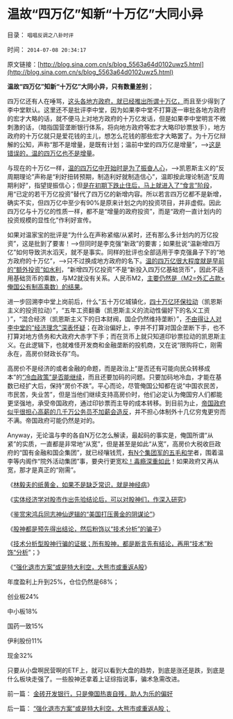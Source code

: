 # 温故“四万亿”知新“十万亿”大同小异

目录： `唱唱反调之八卦时评` 

时间： `2014-07-08 20:34:17` 

原文链接：[http://blog.sina.com.cn/s/blog_5563a64d0102uwz5.html](http://blog.sina.com.cn/s/blog_5563a64d0102uwz5.html)

**温故“四万亿”知新“十万亿”大同小异，只有数量差别**；

四万亿还有人在唾骂，[这头各地方政府，就已经推出所谓十万亿，](../../../2013/1/14/“高房价不能拉动经济”等价于“大萧条不能拉动增长”.md)而且至少得到了李中堂默认。这里还不是批评李中堂，因为如果李中堂不打算逐一审批各地方政府的宏才大略的话，就不便马上对地方政府的十万亿发话，但是如果李中堂明言不微刺激的话，（暗指国营垄断银行体系，将向地方政府等宏才大略印钞票放手），地方政府的十万亿就只是爱花钱的主儿，想怎么花钱的那些宏才大略罢了。为十万亿辩解的公知，声称“那不是增量，是既有计划；温前中堂的四万亿是增量”，——>[这是错误的，温的四万亿也不是增量](../../../2013/10/31/“流动性守恒”即流动性定律的“微分，snapshot”和股市的测不准.md)。

与现在的十万亿一样，[温的四万亿中开始时是为了振奋人心](../../../2013/2/24/温先生当政，可以打八十分.md)，——>凯恩斯主义的“反周期理论”声称是“利好扭转预期，制造利好就制造信心”，温即按此理论制造“反周期利好”，指望提振信心；但[是在初期下跌止住后，马上就进入了“食言”阶段](../../../2013/7/11/银行股如果持续走强，经济复苏就不可持续.md)，用“已定的若干万亿投资”替代了四万亿的新增内容。所以若言四万亿都不是新增，确实不实，但四万亿中至少有90%是原来计划之内的投资项目，并非虚假。因此四万亿与十万亿的性质一样，都不是“增量的政府投资”，而是“政府一直计划内的投资规模的显性化”作利好宣传。

如果对温家宝的批评是“为什么在声称紧缩/从紧时，还有那么多计划内的万亿投资”，这是批到了要害！——>但同时是李克强“新政”的要害；如果批说“温新增四万亿”如何导致洪水滔天，就不是事实。同样的批评也全部适用于李克强鼻子下的“地方政府的十万亿”，——>只不过换成地方政府的名下。[温的四万亿很大程度就是早前的“额外投资”如水利](../../../2011/7/12/粮食价格是高了还是低了？美国为什么农业补贴？.md)，“新增四万亿投资”不是“新投入四万亿基础货币”，因此不适用基础货币的乘数，与M2就没有关系。人民币M2，[主要仍然是（M2=外汇占款×俺国公有制高乘数）的结果](../../../2013/4/15/凯恩斯主义的基础货币与M2之间的乘数和国进民退；.md)。

进一步回溯李中堂上岗前后，什么“五十万亿城镇化，[四十万亿环保拉动](../../../2013/8/1/纳税人花钱治理污染，将越治理越污染，及克强同志的四十万亿.md)（凯恩斯主义的投资拉动）”，“五年工资翻番（凯恩斯主义的流动性偏好下的名义工资
）”，“混合经济（凯恩斯主义下的日本财阀，国企仍然维持垄断）”，[不由得让人对李中堂的“经济理念”深表怀疑](../../../2013/4/27/理解近二十年的中央经济政策思路之不得已.md)；在政治偏好上，李并不打算对国企垄断下手，也不打算对地方债务和大政府大赤字下手；而在货币上就只知道印钞票拉动的凯恩斯主义。在此逻辑下，也就难怪开发商和金融垄断的投机商，又在说“限购将亡，刚需永在，高房价财政长存”鸟。

高房价不是经济的或者金融的命题，而是政治上“是否还有可能向民众转移成本”的[“冷血政策”是否能继续](../../../2013/5/26/统治者的冷血政策和热血政策的风险评估.md)，而且还要加码的问题。只要加码地冷血，才能在基数已经扩大后，保持“房价不跌”。平心而论，尽管俺国公知都在说“中国农民苦，市民苦，失业苦”，但是当他们继续支持高房价时，他们必定认为俺国穷人们都能更坚强地，承受帝国政府，通过印钞票而主导的成本转移。到目前为止，[帝国政府似乎很担心高薪的几千万公务员不加薪会造反](../../../2014/5/7/(土地财政=高房价)中的长子继承权和永佃权emphyteusis；.md)，并不担心体制外十几亿穷鬼更穷而不满。帝国政府可能仍然是对的。

Anyway，无论温与李的各自N万亿怎么解读，最起码的事实是，俺国所谓“从紧”的实质，一直都是非常地“从宽”，但是甚至是如此“从宽”，高房价大税收巨政府的“国有金融和国企集团”，就已经嚷钱荒，[有N个集团军的五毛和学](../../../2013/12/17/从作为凯恩斯主义股神的但斌，谈谈“政策利益集团”的深厚势力.md)者，围着温李等内阁作“院外活动集团”事，要央行更宽松[！毒瘾深重如此](../../../2014/2/4/凯恩斯主义时期所有“保值”价格都在“紧缩”后全部暴跌.md)！如果政府又再从宽，那才是真正的“刚需”。

《[林毅夫的纸黄金，如果不是缺乏常识，就是神经病](../../../2014/6/16/林毅夫的纸黄金，如果不是缺乏常识，就是神经病；.md)》

《[实体经济学对股市作出先验结论后，可以对股神们，作深入研究](../../../2014/6/17/实体经济学在先验判定股市后，可以对股神们，作深入研究；.md)》

《[鉴赏宋鸿兵同志神仙逻辑的“美国打压黄金的阴谋论”](../../../2014/6/18/宋鸿兵同志神仙逻辑的“美国打压黄金的阴谋论”.md)》

《[股神都是预先得出结论，然后粉饰以“技术分析”的骗子](../../../2014/6/30/常用的交易行情软件的F10，将创业板市盈率放大了四倍；.md)》

《[技术分析型股神行骗的证据；所有股神，都是断言先有结论，再用“技术”粉饰“分析](../../../2014/7/1/技术分析型股神行骗的证据.md)”；》

《[“强化退市方案”或是特大利空，大熊市或重返A股](../../../2014/7/7/“强化退市方案”或是特大利空，大熊市或重返A股；.md)》

年度盈利上升到25%，仓位仍然是68%；

创业板24%

中小板18%

国药一致15%

伊利股份11%

现金32%

只要从小盘啊民营啊的ETF上，就可以看到大盘的趋势，到底是涨还是跌，到底是什么板块走强了。一些股神还拿着上证综指说事，骗术急需改进。

前一篇： [金砖开发银行，只是俺国热衷自残，助人为乐的偏好](../../../2014/7/16/金砖开发银行，只是俺国热衷自残，助人为乐的偏好.md)

后一篇： [“强化退市方案”或是特大利空，大熊市或重返A股；](../../../2014/7/7/“强化退市方案”或是特大利空，大熊市或重返A股；.md)

